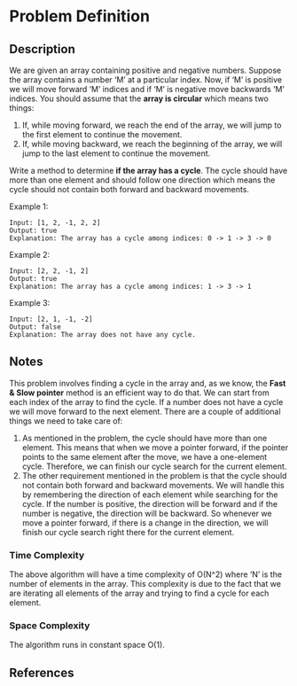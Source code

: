 # Problem Definition

## Description

We are given an array containing positive and negative numbers. Suppose the array contains a number ‘M’ at a particular index. Now, if ‘M’ is positive we will move forward ‘M’ indices and if ‘M’ is negative move backwards ‘M’ indices. You should assume that the **array is circular** which means two things:

1. If, while moving forward, we reach the end of the array, we will jump to the first element to continue the movement.
2. If, while moving backward, we reach the beginning of the array, we will jump to the last element to continue the movement.

Write a method to determine **if the array has a cycle**. The cycle should have more than one element and should follow one direction which means the cycle should not contain both forward and backward movements.

Example 1:

```plaintext
Input: [1, 2, -1, 2, 2]
Output: true
Explanation: The array has a cycle among indices: 0 -> 1 -> 3 -> 0
```

Example 2:

```plaintext
Input: [2, 2, -1, 2]
Output: true
Explanation: The array has a cycle among indices: 1 -> 3 -> 1
```

Example 3:

```plaintext
Input: [2, 1, -1, -2]
Output: false
Explanation: The array does not have any cycle.
```

## Notes

This problem involves finding a cycle in the array and, as we know, the **Fast & Slow pointer** method is an efficient way to do that. We can start from each index of the array to find the cycle. If a number does not have a cycle we will move forward to the next element. There are a couple of additional things we need to take care of:

1. As mentioned in the problem, the cycle should have more than one element. This means that when we move a pointer forward, if the pointer points to the same element after the move, we have a one-element cycle. Therefore, we can finish our cycle search for the current element.
2. The other requirement mentioned in the problem is that the cycle should not contain both forward and backward movements. We will handle this by remembering the direction of each element while searching for the cycle. If the number is positive, the direction will be forward and if the number is negative, the direction will be backward. So whenever we move a pointer forward, if there is a change in the direction, we will finish our cycle search right there for the current element.

### Time Complexity

The above algorithm will have a time complexity of O(N^2) where ‘N’ is the number of elements in the array. This complexity is due to the fact that we are iterating all elements of the array and trying to find a cycle for each element.

### Space Complexity

The algorithm runs in constant space O(1).

## References
